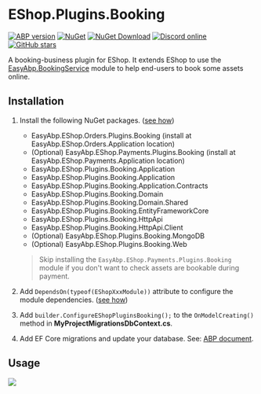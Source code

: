 # EShop.Plugins.Booking

[![ABP version](https://img.shields.io/badge/dynamic/xml?style=flat-square&color=yellow&label=abp&query=%2F%2FProject%2FPropertyGroup%2FAbpVersion&url=https%3A%2F%2Fraw.githubusercontent.com%2FEasyAbp%2FEShop%2Fmaster%2FDirectory.Build.props)](https://abp.io)
[![NuGet](https://img.shields.io/nuget/v/EasyAbp.EShop.Plugins.Booking.Domain.Shared.svg?style=flat-square)](https://www.nuget.org/packages/EasyAbp.EShop.Plugins.Booking.Domain.Shared)
[![NuGet Download](https://img.shields.io/nuget/dt/EasyAbp.EShop.Plugins.Booking.Domain.Shared.svg?style=flat-square)](https://www.nuget.org/packages/EasyAbp.EShop.Plugins.Booking.Domain.Shared)
[![Discord online](https://badgen.net/discord/online-members/S6QaezrCRq?label=Discord)](https://discord.gg/S6QaezrCRq)
[![GitHub stars](https://img.shields.io/github/stars/EasyAbp/EShop?style=social)](https://www.github.com/EasyAbp/EShop)

A booking-business plugin for EShop. It extends EShop to use the [EasyAbp.BookingService](https://github.com/EasyAbp/BookingService) module to help end-users to book some assets online.

## Installation

1. Install the following NuGet packages. ([see how](https://github.com/EasyAbp/EasyAbpGuide/blob/master/docs/How-To.md#add-nuget-packages))

    * EasyAbp.EShop.Orders.Plugins.Booking (install at EasyAbp.EShop.Orders.Application location)
    * (Optional) EasyAbp.EShop.Payments.Plugins.Booking (install at EasyAbp.EShop.Payments.Application location)
    * EasyAbp.EShop.Plugins.Booking.Application
    * EasyAbp.EShop.Plugins.Booking.Application
    * EasyAbp.EShop.Plugins.Booking.Application.Contracts
    * EasyAbp.EShop.Plugins.Booking.Domain
    * EasyAbp.EShop.Plugins.Booking.Domain.Shared
    * EasyAbp.EShop.Plugins.Booking.EntityFrameworkCore
    * EasyAbp.EShop.Plugins.Booking.HttpApi
    * EasyAbp.EShop.Plugins.Booking.HttpApi.Client
    * (Optional) EasyAbp.EShop.Plugins.Booking.MongoDB
    * (Optional) EasyAbp.EShop.Plugins.Booking.Web

   > Skip installing the `EasyAbp.EShop.Payments.Plugins.Booking` module if you don't want to check assets are bookable during payment.

1. Add `DependsOn(typeof(EShopXxxModule))` attribute to configure the module dependencies. ([see how](https://github.com/EasyAbp/EasyAbpGuide/blob/master/docs/How-To.md#add-module-dependencies))

1. Add `builder.ConfigureEShopPluginsBooking();` to the `OnModelCreating()` method in **MyProjectMigrationsDbContext.cs**.

1. Add EF Core migrations and update your database. See: [ABP document](https://docs.abp.io/en/abp/latest/Tutorials/Part-1?UI=MVC&DB=EF#add-database-migration).

## Usage

[![](https://mermaid.ink/img/pako:eNrFlU1v2zAMhv-KoMtWIO3uxhCg6wLs1qzBbrkoEp0IlSWPkjZ4Rf_7qI84TpA2LTBgOVmU-JB8RTFPXDoFvOEefkawEr5qsUXRrS2jn4jB2dhtAMv6hwe8ns-_OPeo7XYF-EtLaNj3CDiwDVnFxgALugPWOmTCewi-uB77XBMlwRr2ACGi9awH1E75oziL1c71N_eoAH3D7hBEACZyIEIxlzbYbx12JRITVrEgcEufKYfCmkJG5tLErbb-pmbVsIX1ESn1HRTWp1yE9mNVnzc4_1iPZ1hORzt7G8POof6TF98oBQN4NQ19EuuMfheDn6lkFDCvmcziqDPyLcXQgQ0k4Iq0IZFYXyz5ilLMrONRxtXlH8lVcf9LsLGaUbJqeZNod67rDYQSrCr3Rnr1VK9Ku-_uvNortfdcBPeeJs77S6FP_S4Lei9l7If6YMvdRfNYrLfJSMSrsw_55WSSs7ByYAg-mjBSM2_cfcibB7wwYeLqo5RA56uGLxd0MiqmlzZpbzAeJvRWaPNuNHmCOYBTWWnuILQxjZ_TLgGrXplpZXJ2Q2F98MwHEaK__N574lJ6s0OXzYjBZM4OFJ_xDrCjVqDR_pRwa06p0UzkDX0qaAWpvuZr-0xHY6_oHSyUDg550wpSacbT7F8NVvImYIT9ofr3UE89_wU5QDGI)](https://mermaid-js.github.io/mermaid-live-editor/edit#pako:eNrFlU1v2zAMhv-KoMtWIO3uxhCg6wLs1qzBbrkoEp0IlSWPkjZ4Rf_7qI84TpA2LTBgOVmU-JB8RTFPXDoFvOEefkawEr5qsUXRrS2jn4jB2dhtAMv6hwe8ns-_OPeo7XYF-EtLaNj3CDiwDVnFxgALugPWOmTCewi-uB77XBMlwRr2ACGi9awH1E75oziL1c71N_eoAH3D7hBEACZyIEIxlzbYbx12JRITVrEgcEufKYfCmkJG5tLErbb-pmbVsIX1ESn1HRTWp1yE9mNVnzc4_1iPZ1hORzt7G8POof6TF98oBQN4NQ19EuuMfheDn6lkFDCvmcziqDPyLcXQgQ0k4Iq0IZFYXyz5ilLMrONRxtXlH8lVcf9LsLGaUbJqeZNod67rDYQSrCr3Rnr1VK9Ku-_uvNortfdcBPeeJs77S6FP_S4Lei9l7If6YMvdRfNYrLfJSMSrsw_55WSSs7ByYAg-mjBSM2_cfcibB7wwYeLqo5RA56uGLxd0MiqmlzZpbzAeJvRWaPNuNHmCOYBTWWnuILQxjZ_TLgGrXplpZXJ2Q2F98MwHEaK__N574lJ6s0OXzYjBZM4OFJ_xDrCjVqDR_pRwa06p0UzkDX0qaAWpvuZr-0xHY6_oHSyUDg550wpSacbT7F8NVvImYIT9ofr3UE89_wU5QDGI)
